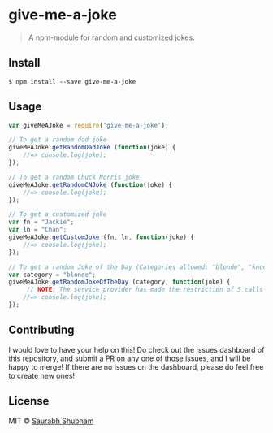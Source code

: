 # give-me-a-joke
> A npm-module for random and customized jokes.

## Install

```
$ npm install --save give-me-a-joke
```

## Usage

```js
var giveMeAJoke = require('give-me-a-joke');

// To get a random dad joke
giveMeAJoke.getRandomDadJoke (function(joke) {
    //=> console.log(joke);
});

// To get a random Chuck Norris joke
giveMeAJoke.getRandomCNJoke (function(joke) {
    //=> console.log(joke);
});

// To get a customized joke
var fn = "Jackie";
var ln = "Chan";
giveMeAJoke.getCustomJoke (fn, ln, function(joke) {
    //=> console.log(joke);
});

// To get a random Joke of the Day (Categories allowed: "blonde", "knock-knock", "animal", "jod")
var category = "blonde";
giveMeAJoke.getRandomJokeOfTheDay (category, function(joke) {
     // NOTE: The service provider has made the restriction of 5 calls an hour for RandomJokeOfTheDay
    //=> console.log(joke);
});
```

## Contributing

I would love to have your help on this! Do check out the issues dashboard of this repository,
and submit a PR on any one of those issues, and I will be happy to merge! If there are no issues
on the dashboard, please do feel free to create new ones!

## License

MIT © [Saurabh Shubham](https://saurabh3333.github.io/)
